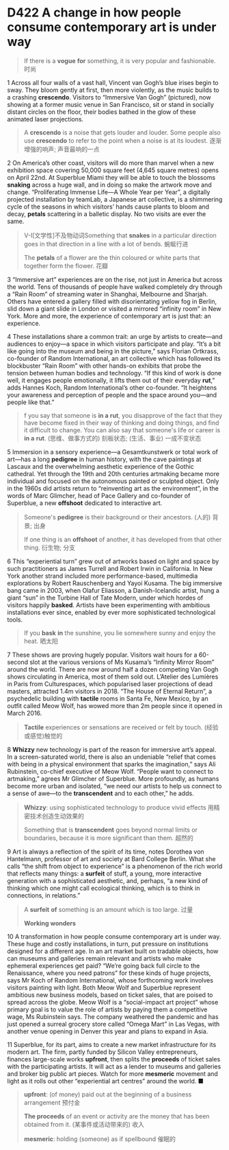 # D422 A change in how people consume contemporary art is under way
> If there is a **vogue** **for** something, it is very popular and fashionable. 时尚
 > 

1 Across all four walls of a vast hall, Vincent van Gogh’s blue irises begin to sway. They bloom gently at first, then more violently, as the music builds to a crashing **crescendo**. Visitors to “Immersive Van Gogh” (pictured), now showing at a former music venue in San Francisco, sit or stand in socially distant circles on the floor, their bodies bathed in the glow of these animated laser projections.

> A **crescendo** is a noise that gets louder and louder. Some people also use **crescendo** to refer to the point when a noise is at its loudest. 逐渐增强的响声; 声音最响的一点
>

2 On America’s other coast, visitors will do more than marvel when a new exhibition space covering 50,000 square feet (4,645 square metres) opens on April 22nd. At Superblue Miami they will be able to touch the blossoms **snaking** across a huge wall, and in doing so make the artwork move and change. “Proliferating Immense Life—A Whole Year per Year”, a digitally projected installation by teamLab, a Japanese art collective, is a shimmering cycle of the seasons in which visitors’ hands cause plants to bloom and decay, **petals** scattering in a balletic display. No two visits are ever the same.

> V-I[文学性]不及物动词Something that **snakes** in a particular direction goes in that direction in a line with a lot of bends. 蜿蜒行进
>
> The **petals** of a flower are the thin coloured or white parts that together form the flower. 花瓣
>

3 “Immersive art” experiences are on the rise, not just in America but across the world. Tens of thousands of people have walked completely dry through a “Rain Room” of streaming water in Shanghai, Melbourne and Sharjah. Others have entered a gallery filled with disorientating yellow fog in Berlin, slid down a giant slide in London or visited a mirrored “infinity room” in New York. More and more, the experience of contemporary art is just that: an experience.

4 These installations share a common trait: an urge by artists to create—and audiences to enjoy—a space in which visitors participate and play. “It’s a bit like going into the museum and being in the picture,” says Florian Ortkrass, co-founder of Random International, an art collective which has followed its blockbuster “Rain Room” with other hands-on exhibits that probe the tension between human bodies and technology. “If this kind of work is done well, it engages people emotionally, it lifts them out of their everyday **rut**,” adds Hannes Koch, Random International’s other co-founder. “It heightens your awareness and perception of people and the space around you—and people like that.”

> f you say that someone is **in a** **rut**, you disapprove of the fact that they have become fixed in their way of thinking and doing things, and find it difficult to change. You can also say that someone's life or career is **in a** **rut**. (思维、做事方式的) 刻板状态; (生活、事业) 一成不变状态
>

5 Immersion in a sensory experience—a Gesamtkunstwerk or total work of art—has a long **pedigree** in human history, with the cave paintings at Lascaux and the overwhelming aesthetic experience of the Gothic cathedral. Yet through the 19th and 20th centuries artmaking became more individual and focused on the autonomous painted or sculpted object. Only in the 1960s did artists return to “reinventing art as the environment”, in the words of Marc Glimcher, head of Pace Gallery and co-founder of Superblue, a new **offshoot** dedicated to interactive art.

> Someone's **pedigree** is their background or their ancestors. (人的) 背景; 出身
>
> If one thing is an **offshoot** of another, it has developed from that other thing. 衍生物; 分支
>

6 This “experiential turn” grew out of artworks based on light and space by such practitioners as James Turrell and Robert Irwin in California. In New York another strand included more performance-based, multimedia explorations by Robert Rauschenberg and Yayoi Kusama. The big immersive bang came in 2003, when Olafur Eliasson, a Danish-Icelandic artist, hung a giant “sun” in the Turbine Hall of Tate Modern, under which hordes of visitors happily **basked**. Artists have been experimenting with ambitious installations ever since, enabled by ever more sophisticated technological tools.

> If you **bask** **in** the sunshine, you lie somewhere sunny and enjoy the heat. 晒太阳
>

7 These shows are proving hugely popular. Visitors wait hours for a 60-second slot at the various versions of Ms Kusama’s “Infinity Mirror Room” around the world. There are now around half a dozen competing Van Gogh shows circulating in America, most of them sold out. L’Atelier des Lumières in Paris from Culturespaces, which popularised laser projections of dead masters, attracted 1.4m visitors in 2018. “The House of Eternal Return”, a psychedelic building with **tactile** rooms in Santa Fe, New Mexico, by an outfit called Meow Wolf, has wowed more than 2m people since it opened in March 2016.

> **Tactile** experiences or sensations are received or felt by touch. (经验或感觉)触觉的
>

8 **Whizzy** new technology is part of the reason for immersive art’s appeal. In a screen-saturated world, there is also an undeniable “relief that comes with being in a physical environment that sparks the imagination,” says Ali Rubinstein, co-chief executive of Meow Wolf. “People want to connect to artmaking,” agrees Mr Glimcher of Superblue. More profoundly, as humans become more urban and isolated, “we need our artists to help us connect to a sense of awe—to the **transcendent** and to each other,” he adds.

> **Whizzy**: using sophisticated technology to produce vivid effects 用精密技术创造生动效果的
>
> Something that is **transcendent** goes beyond normal limits or boundaries, because it is more significant than them. 超然的
>

9 Art is always a reflection of the spirit of its time, notes Dorothea von Hantelmann, professor of art and society at Bard College Berlin. What she calls “the shift from object to experience” is a phenomenon of the rich world that reflects many things: a **surfeit** of stuff, a young, more interactive generation with a sophisticated aesthetic, and, perhaps, “a new kind of thinking which one might call ecological thinking, which is to think in connections, in relations.”

> A **surfeit** **of** something is an amount which is too large. 过量
>
> **Working wonders**
>

10 A transformation in how people consume contemporary art is under way. These huge and costly installations, in turn, put pressure on institutions designed for a different age. In an art market built on tradable objects, how can museums and galleries remain relevant and artists who make ephemeral experiences get paid?
“We’re going back full circle to the Renaissance, where you need patrons” for these kinds of huge projects, says Mr Koch of Random International, whose forthcoming work involves visitors painting with light. Both Meow Wolf and Superblue represent ambitious new business models, based on ticket sales, that are poised to spread across the globe. Meow Wolf is a “social-impact art project” whose primary goal is to value the role of artists by paying them a competitive wage, Ms Rubinstein says. The company weathered the pandemic and has just opened a surreal grocery store called “Omega Mart” in Las Vegas, with another venue opening in Denver this year and plans to expand in Asia.

11 Superblue, for its part, aims to create a new market infrastructure for its modern art. The firm, partly funded by Silicon Valley entrepreneurs, finances large-scale works **upfront**, then splits the **proceeds** of ticket sales with the participating artists. It will act as a lender to museums and galleries and broker big public art pieces. Watch for more **mesmeric** movement and light as it rolls out other “experiential art centres” around the world. ■

> **upfront**: (of money) paid out at the beginning of a business arrangement 预付金
>
> **The proceeds** of an event or activity are the money that has been obtained from it. (某事件或活动带来的) 收入
>
> **mesmeric**: holding (someone) as if spellbound 催眠的
>

